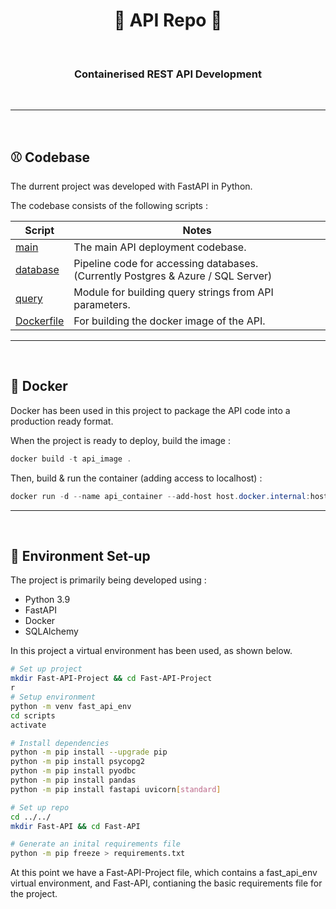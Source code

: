 <h1 align="center"><b> 🎡 API Repo 🎡 </b></h1>
<br/>

<h3 align="center"><b> Containerised REST API Development</b></h3>
<br/>
 
---
<br/>

## ⚾ Codebase

The durrent project was developed with FastAPI in Python.

The codebase consists of the following scripts :

|**Script**|**Notes**
|--|--
| [main](api/main.py) | The main API deployment codebase.
| [database](api/database.py) | Pipeline code for accessing databases. <br/> (Currently Postgres & Azure / SQL Server)
| [query](/api/query.py) | Module for building query strings from API parameters.
| [Dockerfile](/Dockerfile)| For building the docker image of the API.

---
<br/>

## 🐳 Docker


Docker has been used in this project to package the API code into a production ready format.

When the project is ready to deploy, build the image :

````ps1
docker build -t api_image .
````

Then, build & run the container (adding access to localhost) :

````ps1
docker run -d --name api_container --add-host host.docker.internal:host-gateway -p 80:80 api_image:latest
````

---
<br/>

## 🌿 Environment Set-up

The project is primarily being developed using :

- Python 3.9
- FastAPI
- Docker
- SQLAlchemy

In this project a virtual environment has been used, as shown below.

````bash
# Set up project
mkdir Fast-API-Project && cd Fast-API-Project
r
# Setup environment
python -m venv fast_api_env
cd scripts 
activate

# Install dependencies
python -m pip install --upgrade pip
python -m pip install psycopg2
python -m pip install pyodbc
python -m pip install pandas
python -m pip install fastapi uvicorn[standard]

# Set up repo
cd ../../
mkdir Fast-API && cd Fast-API

# Generate an inital requirements file
python -m pip freeze > requirements.txt
````

At this point we have a Fast-API-Project file, which contains a fast_api_env virtual environment, and Fast-API, contianing the basic requirements file for the project.  
